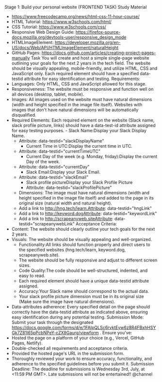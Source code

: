 Stage 1: Build your personal website (FRONTEND TASK)
Study Material
- https://www.freecodecamp.org/news/html-css-11-hour-course/
- HTML Tutorial: https://www.w3schools.com/html/
- CSS Tutorial: https://www.w3schools.com/css/
- Responsive Web Design Guide: https://firefox-source-docs.mozilla.org/devtools-user/responsive_design_mode
- HTMLImageElement: https://developer.mozilla.org/en-US/docs/Web/API/HTMLImageElement/naturalHeight
- GitHub Pages: https://docs.github.com/articles/creating-project-pages-manually
Task
You will create and host a simple single-page website outlining your goals for the next 2 years in the tech field.
The website should be visually appealing, mobile-friendly, and utilize HTML, CSS and JavaScript only.
Each required element should have a specified data-testid attribute for easy identification and testing.
Requirements:
- Languages: Only HTML, CSS and JavaScript allowed for this stage.
- Responsiveness: The website must be responsive and function well on all devices (desktop, tablet, mobile).
- Images: All images used on the website must have natural dimensions (width and height specified in the image file itself). Websites with images that don't have natural dimensions will be automatically disqualified.
- Required Elements: Each required element on the website (Slack name, slack profile picture, links) should have a data-test-id attribute assigned for easy testing purposes.
        - Slack Name:Display your Slack Display Name.
    - Attribute: data-testid="slackDisplayName"
        - Current Time in UTC:Display the current time in UTC.
    - Attribute: data-testid="currentTimeUTC"
        - Current Day of the week (e.g. Monday, friday):Display the current Day of the week.
    - Attribute: data-testid="currentDay"
        - Slack Email:Display your Slack Email.
    - Attribute: data-testid="slackEmail"
        - Slack profile pictureDisplay your Slack Profile Picture
        - Attribute: data-testid="slackProfilePicture"
    - Dimensions: The image must have natural dimensions (width and height specified in the image file itself) and added to the page in its original size (natural width and natural height).
    - Add a link to http://hng.tech/learn.Attribute: data-testid="hngLink"
    - Add a link to http://keyword.dogAttribute: data-testid="keywordLink"
    - Add a link to http://scrapeanyweb.siteAttribute: data-testid="scrapeanywebLink"
Acceptance Criteria:
- Content: The website should clearly outline your tech goals for the next 2 years.
- Visuals: The website should be visually appealing and well-organized.
    - Functionality:All links should function properly and direct users to the specified websites (hng.tech/learn, keyword.dog, scrapeanyweb.site).
    - The website should be fully responsive and adjust to different screen sizes.
    - Code Quality:The code should be well-structured, indented, and easy to read.
    - Each required element should have a unique data-testid attribute assigned.
    - Accuracy:Your Slack name should correspond to the actual data.
    - Your slack profile picture dimension must be in its original size (Make sure the image have natural dimensions).
- Data-attributes adherence: Every specified detail on the page should correctly have the data-testid attribute as indicated above, ensuring easy identification during any potential testing.
Submission Mode:
Submit your task through the designated https://docs.google.com/forms/d/e/1FAIpQLSc6rvktEyw6z8R4FBxhHSYGk7Z81I65pPcbNPeY-cZX8Gaurg/viewform  . Ensure you've:
- Hosted the page on a platform of your choice (e.g., Vercel, GitHub Pages, Netlify).
- Double-checked all requirements and acceptance criteria.
- Provided the hosted page's URL in the submission form.
- Thoroughly reviewed your work to ensure accuracy, functionality, and adherence to the specified guidelines before you submit it.
Submission Deadline:
The deadline for submissions is Wednesday 3rd, July, at <11:59 PM GMT>. Late submissions will not be entertained!! @channel